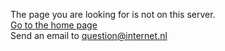 
The page you are looking for is not on this server.  
[Go to the home page](/)  
Send an email to [question@internet.nl](mailto:webstukgemaakt@internet.nl)
